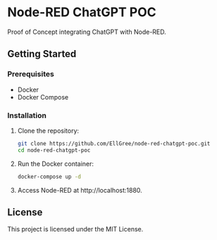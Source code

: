 # Node-RED ChatGPT POC

Proof of Concept integrating ChatGPT with Node-RED.

## Getting Started

### Prerequisites

- Docker
- Docker Compose

### Installation

1. Clone the repository:

    ```bash
   git clone https://github.com/EllGree/node-red-chatgpt-poc.git
   cd node-red-chatgpt-poc
    ```
   
2. Run the Docker container:
    ```bash
   docker-compose up -d
    ```

3. Access Node-RED at http://localhost:1880.

## License

This project is licensed under the MIT License.

